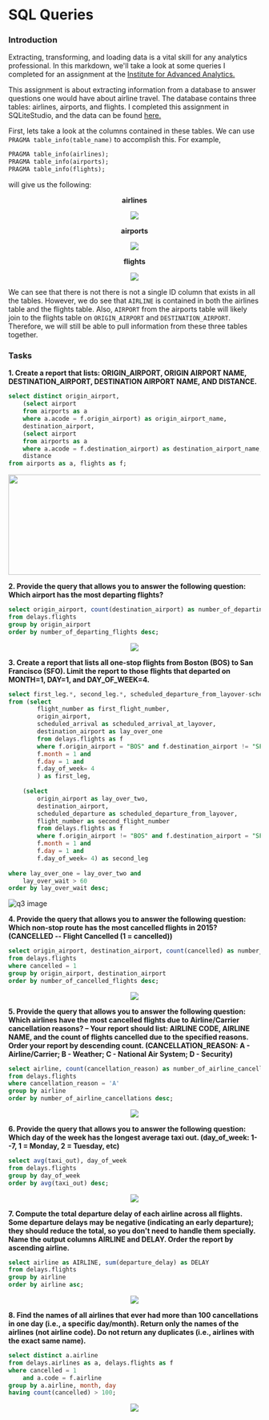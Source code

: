 # SQL Queries  
### Introduction  

Extracting, transforming, and loading data is a vital skill for any analytics professional. In this markdown, we'll take a look at some queries I completed for an assignment at the [Institute for Advanced Analytics.](https://analytics.ncsu.edu/)  

This assignment is about extracting information from a database to answer questions one would have about airline travel. The database contains three tables: airlines, airports, and flights. I completed this assignment in SQLiteStudio, and the data can be found [here.](https://www.kaggle.com/usdot/flight-delays#flights.csv)  

First, lets take a look at the columns contained in these tables. We can use `PRAGMA table_info(table_name)` to accomplish this. For example,  
```SQL
PRAGMA table_info(airlines);
PRAGMA table_info(airports);
PRAGMA table_info(flights);
```  
will give us the following:  

<p align="center"><strong>airlines</strong></p>
  
<p align="center">
  <img src="https://github.com/rjweis/sql-queries/blob/master/airlines_columns.PNG">  
</p>  
  
<p align="center"><strong>airports</strong></p>  
  
<p align="center">
  <img src="https://github.com/rjweis/sql-queries/blob/master/airports_columns.PNG">
</p>  
  
<p align="center"><strong>flights</strong></p>  
  
<p align="center">
  <img src="https://github.com/rjweis/sql-queries/blob/master/flights_columns.PNG">
</p>  
  
  
We can see that there is not there is not a single ID column that exists in all the tables. However, we do see that `AIRLINE` is contained in both the airlines table and the flights table. Also, `AIRPORT` from the airports table will likely join to the flights table on `ORIGIN_AIRPORT` and `DESTINATION_AIRPORT`. Therefore, we will still be able to pull information from these three tables together. 

### Tasks  
**1. Create a report that lists: ORIGIN_AIRPORT, ORIGIN AIRPORT NAME, DESTINATION_AIRPORT, DESTINATION AIRPORT NAME, AND DISTANCE.**  
```SQL
select distinct origin_airport, 
    (select airport
    from airports as a
    where a.acode = f.origin_airport) as origin_airport_name,
    destination_airport, 
    (select airport
    from airports as a
    where a.acode = f.destination_airport) as destination_airport_name,
    distance
from airports as a, flights as f;
```  
<p align="center">
  <img width="860" height="200" src="https://github.com/rjweis/sql-queries/blob/master/q1.PNG">
</p>  

**2. Provide the query that allows you to answer the following question:  Which airport has the most departing flights?**  
```SQL
select origin_airport, count(destination_airport) as number_of_departing_flights
from delays.flights
group by origin_airport
order by number_of_departing_flights desc;
```  
<p align="center">
  <img src="https://github.com/rjweis/sql-queries/blob/master/q2.PNG">
</p>  

**3. Create a report that lists all one-stop flights from Boston (BOS) to San Francisco (SFO). Limit the report to those flights that departed on MONTH=1, DAY=1, and DAY_OF_WEEK=4.**  
```SQL
select first_leg.*, second_leg.*, scheduled_departure_from_layover-scheduled_arrival_at_layover as lay_over_wait
from (select 
        flight_number as first_flight_number, 
        origin_airport, 
        scheduled_arrival as scheduled_arrival_at_layover, 
        destination_airport as lay_over_one
        from delays.flights as f
        where f.origin_airport = "BOS" and f.destination_airport != "SFO" and
        f.month = 1 and
        f.day = 1 and 
        f.day_of_week= 4
        ) as first_leg,
        
    (select 
        origin_airport as lay_over_two, 
        destination_airport, 
        scheduled_departure as scheduled_departure_from_layover, 
        flight_number as second_flight_number
        from delays.flights as f
        where f.origin_airport != "BOS" and f.destination_airport = "SFO" and
        f.month = 1 and
        f.day = 1 and 
        f.day_of_week= 4) as second_leg
        
where lay_over_one = lay_over_two and 
    lay_over_wait > 60
order by lay_over_wait desc; 
```  
![q3 image](https://github.com/rjweis/sql-queries/blob/master/q3.PNG)

**4. Provide the query that allows you to answer the following question:  Which non-stop route has the most cancelled flights in 2015? (CANCELLED -- Flight Cancelled (1 = cancelled))**  
```SQL
select origin_airport, destination_airport, count(cancelled) as number_of_cancelled_flights
from delays.flights
where cancelled = 1
group by origin_airport, destination_airport
order by number_of_cancelled_flights desc;
```  
<p align="center">
  <img src="https://github.com/rjweis/sql-queries/blob/master/q4.PNG">
</p>  

**5. Provide the query that allows you to answer the following question:  Which airlines have the most cancelled flights due to Airline/Carrier cancellation reasons? – Your report should list: AIRLINE CODE, AIRLINE NAME, and the count of flights cancelled due to the specified reasons. Order your report by descending count. (CANCELLATION_REASON: A - Airline/Carrier; B - Weather; C - National Air System; D - Security)**  
```SQL
select airline, count(cancellation_reason) as number_of_airline_cancellations
from delays.flights
where cancellation_reason = 'A'
group by airline
order by number_of_airline_cancellations desc;
```  
<p align="center">
  <img src="https://github.com/rjweis/sql-queries/blob/master/q5.PNG">
</p>  

**6. Provide the query that allows you to answer the following question: Which day of the week has the longest average taxi out. (day_of_week: 1--7, 1 = Monday, 2 = Tuesday, etc)**  
```SQL
select avg(taxi_out), day_of_week
from delays.flights
group by day_of_week
order by avg(taxi_out) desc;
```  
<p align="center">
  <img src="https://github.com/rjweis/sql-queries/blob/master/q6.PNG">
</p>  

**7. Compute the total departure delay of each airline across all flights. Some departure delays may be negative (indicating an early departure); they should reduce the total, so you don't need to handle them specially. Name the output columns AIRLINE and DELAY. Order the report by ascending airline.**  
```SQL
select airline as AIRLINE, sum(departure_delay) as DELAY
from delays.flights
group by airline
order by airline asc;
```  
<p align="center">
  <img src="https://github.com/rjweis/sql-queries/blob/master/q7.PNG">
</p>  

**8. Find the names of all airlines that ever had more than 100 cancellations in one day (i.e., a specific day/month). Return only the names of the airlines (not airline code). Do not return any duplicates (i.e., airlines with the exact same name).**   
```SQL
select distinct a.airline
from delays.airlines as a, delays.flights as f 
where cancelled = 1
    and a.code = f.airline
group by a.airline, month, day
having count(cancelled) > 100;
```  
<p align="center">
  <img src="https://github.com/rjweis/sql-queries/blob/master/q8.PNG">
</p>  

